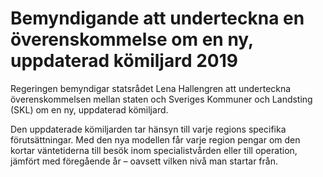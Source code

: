 # Bemyndigande att underteckna en överenskommelse om en ny, uppdaterad kömiljard 2019

Regeringen bemyndigar statsrådet Lena Hallengren att underteckna överenskommelsen mellan staten och Sveriges Kommuner och Landsting (SKL) om en ny, uppdaterad kömiljard.

Den uppdaterade kömiljarden tar hänsyn till varje regions specifika förutsättningar. Med den nya modellen får varje region pengar om den kortar väntetiderna till besök inom specialistvården eller till operation, jämfört med föregående år – oavsett vilken nivå man startar från.
